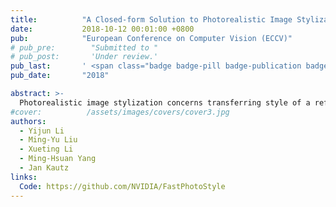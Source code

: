 ```yaml
---
title:          "A Closed-form Solution to Photorealistic Image Stylization"
date:           2018-10-12 00:01:00 +0800
pub:            "European Conference on Computer Vision (ECCV)"
# pub_pre:        "Submitted to "
# pub_post:       'Under review.'
pub_last:       ' <span class="badge badge-pill badge-publication badge-success"></span>'
pub_date:       "2018"

abstract: >-
  Photorealistic image stylization concerns transferring style of a reference photo to a content photo with the constraint that the stylized photo should remain photorealistic. While several photorealistic image stylization methods exist, they tend to generate spatially inconsistent stylizations with noticeable artifacts. In this paper, we propose a method to address these issues. The proposed method consists of a stylization step and a smoothing step. While the stylization step transfers the style of the reference photo to the content photo, the smoothing step ensures spatially consistent stylizations. Each of the steps has a closed-form solution and can be computed efficiently. We conduct extensive experimental validations. The results show that the proposed method generates photorealistic stylization outputs that are more preferred by human subjects as compared to those by the competing methods while running much faster. 
#cover:          /assets/images/covers/cover3.jpg
authors:
  - Yijun Li
  - Ming-Yu Liu
  - Xueting Li
  - Ming-Hsuan Yang
  - Jan Kautz
links:
  Code: https://github.com/NVIDIA/FastPhotoStyle
---
```


